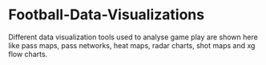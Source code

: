 # Football-Data-Visualizations
Different data visualization tools used to analyse game play are shown here like pass maps, pass networks, heat maps, radar charts, shot maps and xg flow charts. 
